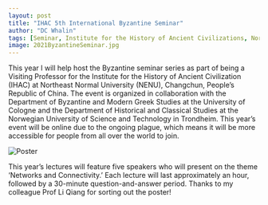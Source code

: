 ```yaml
---
layout: post
title: "IHAC 5th International Byzantine Seminar"
author: "DC Whalin"
tags: [Seminar, Institute for the History of Ancient Civilizations, Northeat Normal University]
image: 2021ByzantineSeminar.jpg
---
```


This year I will help host the Byzantine seminar series as part of being a Visiting Professor for the Institute for the History of Ancient Civilization (IHAC) at Northeast Normal University (NENU), Changchun, People’s Republic of China. The event is organized in collaboration with the Department of Byzantine and Modern Greek Studies at the University of Cologne and the Department of Historical and Classical Studies at the Norwegian University of Science and Technology in Trondheim. This year’s event will be online due to the ongoing plague, which means it will be more accessible for people from all over the world to join.

![Poster](http://douglaswhalin.github.io/assets/img/2021ByzantineSeminar.jpg)

This year’s lectures will feature five speakers who will present on the theme ‘Networks and Connectivity.’ Each lecture will last approximately an hour, followed by a 30-minute question-and-answer period. Thanks to my colleague Prof Li Qiang for sorting out the poster!
